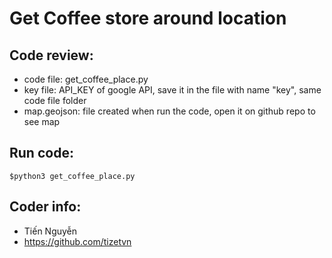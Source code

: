 # Get Coffee store around location

## Code review:
- code file: get_coffee_place.py
- key file: API_KEY of google API, save it in the file with name "key", same code file folder
- map.geojson: file created when run the code, open it on github repo to see map

## Run code:
```
$python3 get_coffee_place.py
```

## Coder info:
- Tiến Nguyễn
- https://github.com/tizetvn
